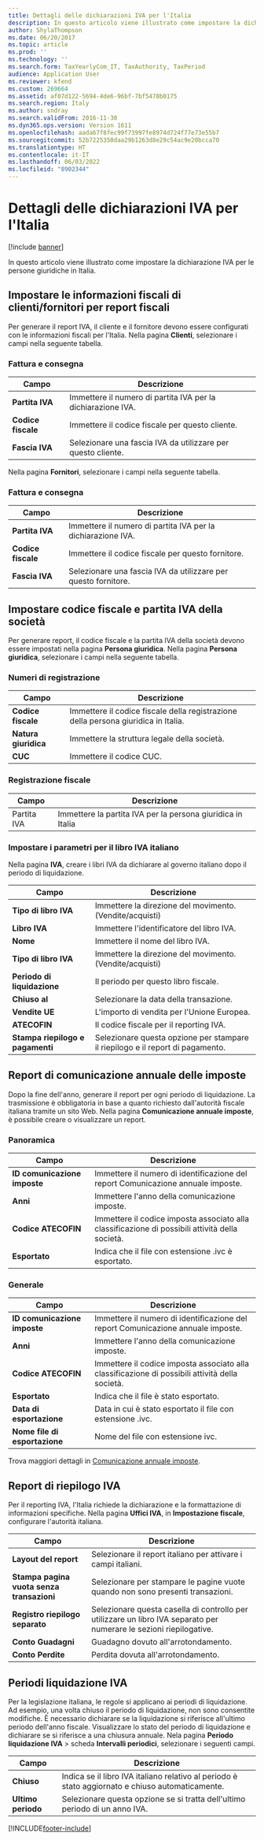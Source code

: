 ```yaml
---
title: Dettagli delle dichiarazioni IVA per l'Italia
description: In questo articolo viene illustrato come impostare la dichiarazione IVA per le persone giuridiche in Italia.
author: ShylaThompson
ms.date: 06/20/2017
ms.topic: article
ms.prod: ''
ms.technology: ''
ms.search.form: TaxYearlyCom_IT, TaxAuthority, TaxPeriod
audience: Application User
ms.reviewer: kfend
ms.custom: 269664
ms.assetid: af07d122-5694-4de6-96bf-7bf5478b0175
ms.search.region: Italy
ms.author: sndray
ms.search.validFrom: 2016-11-30
ms.dyn365.ops.version: Version 1611
ms.openlocfilehash: aada67f8fec99f73997fe8974d724f77e73e55b7
ms.sourcegitcommit: 52b7225350daa29b1263d8e29c54ac9e20bcca70
ms.translationtype: HT
ms.contentlocale: it-IT
ms.lasthandoff: 06/03/2022
ms.locfileid: "8902344"
---
```

# <a name="vat-statements-details-for-italy"></a>Dettagli delle dichiarazioni IVA per l'Italia

[!include [banner](../includes/banner.md)]

In questo articolo viene illustrato come impostare la dichiarazione IVA per le persone giuridiche in Italia. 

## <a name="set-up-customervendor-tax-information-for-tax-reports"></a>Impostare le informazioni fiscali di clienti/fornitori per report fiscali

Per generare il report IVA, il cliente e il fornitore devono essere configurati con le informazioni fiscali per l'Italia. Nella pagina **Clienti**, selezionare i campi nella seguente tabella.

### <a name="invoice-and-delivery"></a>Fattura e consegna

| **Campo**             | **Descrizione**                                        |
|-----------------------|--------------------------------------------------------|
| **Partita IVA** | Immettere il numero di partita IVA per la dichiarazione IVA.       |
| **Codice fiscale**       | Immettere il codice fiscale per questo cliente.               |
| **Fascia IVA**   | Selezionare una fascia IVA da utilizzare per questo cliente. |

Nella pagina **Fornitori**, selezionare i campi nella seguente tabella.

### <a name="invoice-and-delivery"></a>Fattura e consegna

| **Campo**             | **Descrizione**                                      |
|-----------------------|------------------------------------------------------|
| **Partita IVA** | Immettere il numero di partita IVA per la dichiarazione IVA.     |
| **Codice fiscale**       | Immettere il codice fiscale per questo fornitore.               |
| **Fascia IVA**   | Selezionare una fascia IVA da utilizzare per questo fornitore. |

## <a name="set-up-a-company-fiscal-code-and-tax-registration-number"></a>Impostare codice fiscale e partita IVA della società
Per generare report, il codice fiscale e la partita IVA della società devono essere impostati nella pagina **Persona giuridica**. Nella pagina **Persona giuridica**, selezionare i campi nella seguente tabella.

### <a name="registration-numbers"></a>Numeri di registrazione

| **Campo**        | **Descrizione**                                                    |
|------------------|--------------------------------------------------------------------|
| **Codice fiscale**  | Immettere il codice fiscale della registrazione della persona giuridica in Italia. |
| **Natura giuridica** | Immettere la struttura legale della società.                          |
| **CUC**          | Immettere il codice CUC.                                                |

### <a name="tax-registration"></a>Registrazione fiscale

| **Campo**               | **Descrizione**                                                 |
|-------------------------|-----------------------------------------------------------------|
| Partita IVA | Immettere la partita IVA per la persona giuridica in Italia |

### <a name="set-up-parameters-for-italian-sales-tax-book"></a>Impostare i parametri per il libro IVA italiano

Nella pagina **IVA**, creare i libri IVA da dichiarare al governo italiano dopo il periodo di liquidazione.

| **Campo**                     | **Descrizione**                                 |
|-------------------------------|-------------------------------------------------|
| **Tipo di libro IVA**       | Immettere la direzione del movimento. (Vendite/acquisti)  |
| **Libro IVA**            | Immettere l'identificatore del libro IVA.     |
| **Nome**                      | Immettere il nome del libro IVA.           |
| **Tipo di libro IVA**       | Immettere la direzione del movimento. (Vendite/acquisti)  |
| **Periodo di liquidazione**         | Il periodo per questo libro fiscale.                   |
| **Chiuso al**                 | Selezionare la data della transazione.                    |
| **Vendite UE**                  | L'importo di vendita per l'Unione Europea.          |
| **ATECOFIN**                  | Il codice fiscale per il reporting IVA.           |
| **Stampa riepilogo e pagamenti** | Selezionare questa opzione per stampare il riepilogo e il report di pagamento. |

## <a name="yearly-tax-communication-report"></a>Report di comunicazione annuale delle imposte
Dopo la fine dell'anno, generare il report per ogni periodo di liquidazione. La trasmissione è obbligatoria in base a quanto richiesto dall'autorità fiscale italiana tramite un sito Web. Nella pagina **Comunicazione annuale imposte**, è possibile creare o visualizzare un report.

### <a name="overview"></a>Panoramica

| **Campo**                | **Descrizione**                                                                               |
|--------------------------|-----------------------------------------------------------------------------------------------|
| **ID comunicazione imposte** | Immettere il numero di identificazione del report Comunicazione annuale imposte.                       |
| **Anni**                | Immettere l'anno della comunicazione imposte.                                                      |
| **Codice ATECOFIN**        | Immettere il codice imposta associato alla classificazione di possibili attività della società. |
| **Esportato**             | Indica che il file con estensione .ivc è esportato.                                                     |

### <a name="general"></a>Generale

| **Campo**                | **Descrizione**                                                                               |
|--------------------------|-----------------------------------------------------------------------------------------------|
| **ID comunicazione imposte** | Immettere il numero di identificazione del report Comunicazione annuale imposte.                       |
| **Anni**                | Immettere l'anno della comunicazione imposte.                                                      |
| **Codice ATECOFIN**        | Immettere il codice imposta associato alla classificazione di possibili attività della società. |
| **Esportato**             | Indica che il file è stato esportato.                                                         |
| **Data di esportazione**       | Data in cui è stato esportato il file con estensione .ivc.                                                     |
| **Nome file di esportazione**     | Nome del file con estensione ivc.                                                                    |

Trova maggiori dettagli in [Comunicazione annuale imposte](emea-ita-yearly-tax-communication.md).

## <a name="vat-summary-report"></a>Report di riepilogo IVA
Per il reporting IVA, l'Italia richiede la dichiarazione e la formattazione di informazioni specifiche. Nella pagina **Uffici IVA**, in **Impostazione fiscale**, configurare l'autorità italiana.

| **Campo**                                 | **Descrizione**                                                                                |
|-------------------------------------------|------------------------------------------------------------------------------------------------|
| **Layout del report**                         | Selezionare il report italiano per attivare i campi italiani.                                            |
| **Stampa pagina vuota senza transazioni** | Selezionare per stampare le pagine vuote quando non sono presenti transazioni.                                  |
| **Registro riepilogo separato**             | Selezionare questa casella di controllo per utilizzare un libro IVA separato per numerare le sezioni riepilogative. |
| **Conto Guadagni**                          | Guadagno dovuto all'arrotondamento.                                                                          |
| **Conto Perdite**                          | Perdita dovuta all'arrotondamento.                                                                          |

## <a name="sales-tax-settlement-periods"></a>Periodi liquidazione IVA
Per la legislazione italiana, le regole si applicano ai periodi di liquidazione. Ad esempio, una volta chiuso il periodo di liquidazione, non sono consentite modifiche. È necessario dichiarare se la liquidazione si riferisce all'ultimo periodo dell'anno fiscale. Visualizzare lo stato del periodo di liquidazione e dichiarare se si riferisce a una chiusura annuale. Nela pagina **Periodo liquidazione IVA** &gt; scheda **Intervalli periodici**, selezionare i seguenti campi.


|    <strong>Campo</strong>    |                                   <strong>Descrizione</strong>                                    |
|------------------------------|---------------------------------------------------------------------------------------------------|
|   <strong>Chiuso</strong>    | Indica se il libro IVA italiano relativo al periodo è stato aggiornato e chiuso automaticamente. |
| <strong>Ultimo periodo</strong> |             Selezionare questa opzione se si tratta dell'ultimo periodo di un anno IVA.              |



[!INCLUDE[footer-include](../../includes/footer-banner.md)]